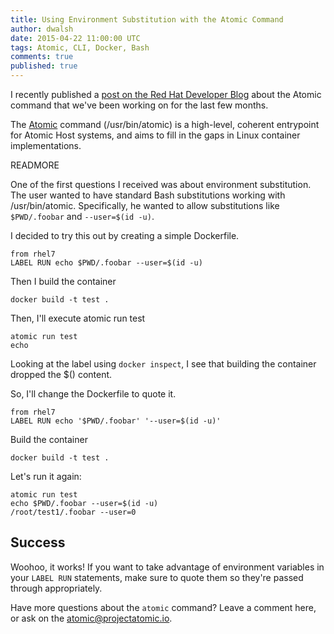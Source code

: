 ```yaml
---
title: Using Environment Substitution with the Atomic Command
author: dwalsh
date: 2015-04-22 11:00:00 UTC
tags: Atomic, CLI, Docker, Bash
comments: true
published: true
---
```


I recently published a [post on the Red Hat Developer Blog](http://developerblog.redhat.com/2015/04/21/introducing-the-atomic-command) about the Atomic command that we've been working on for the last few months. 

The [Atomic](http://www.projectatomic.io/docs/usr-bin-atomic/) command (/usr/bin/atomic) is a high-level, coherent entrypoint for Atomic Host systems, and aims to fill in the gaps in Linux container implementations. 

READMORE

One of the first questions I received was about environment substitution. The user wanted to have standard Bash substitutions working with /usr/bin/atomic. Specifically, he wanted to allow substitutions like `$PWD/.foobar` and `--user=$(id -u)`.

I decided to try this out by creating a simple Dockerfile.

```
from rhel7
LABEL RUN echo $PWD/.foobar --user=$(id -u)
```
Then I build the container

```
docker build -t test .
```
Then, I'll execute atomic run test

```
atomic run test
echo 
```
Looking at the label using `docker inspect`, I see that building the container dropped the $() content.

So, I'll change the Dockerfile to quote it.

 ```
from rhel7
LABEL RUN echo '$PWD/.foobar' '--user=$(id -u)'
```
Build the container

```
docker build -t test .
```
Let's run it again:

```
atomic run test
echo $PWD/.foobar --user=$(id -u)
/root/test1/.foobar --user=0
```
## Success

Woohoo, it works! If you want to take advantage of environment variables in your `LABEL RUN` statements, make sure to quote them so they're passed through appropriately.

Have more questions about the `atomic` command? Leave a comment here, or ask on the [atomic@projectatomic.io](https://lists.projectatomic.io/mailman/listinfo/atomic).